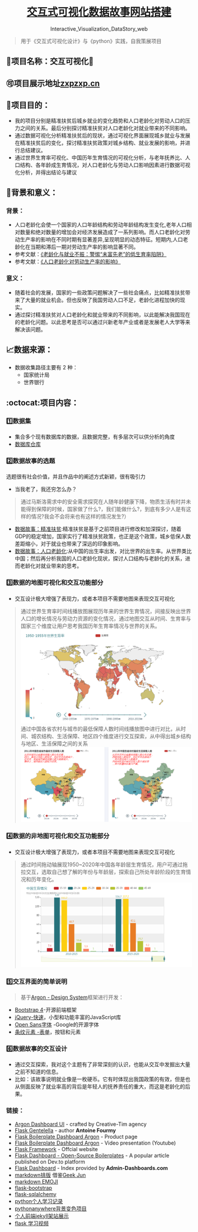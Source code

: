 <div align="center">
  <h1><a href="http://zxpzxp.cn/">交互式可视化数据故事网站搭建</a></h1>
  <p>Interactive_Visualization_DataStory_web</p>
</div>

> 用于《交互式可视化设计》与《python》实践，自我策展项目

## :pushpin:项目名称：交互可视化:pushpin:
## :accept:项目展示地址[zxpzxp.cn](http://zxpzxp.cn/)
## :paperclip:项目目的：
 - 我的项目分别是精准扶贫后城乡就业的变化趋势和人口老龄化对劳动人口的压力之间的关系。最后分别探讨精准扶贫对人口老龄化对就业带来的不同影响。
 - 通过数据可视化分析精准扶贫后的现状，通过可视化界面展现城乡就业与发展在精准扶贫后的变化，探讨精准扶贫政策对城乡结构、就业发展的影响，并进行总结建议。
 - 通过世界生育率可视化、中国历年生育情况的可视化分析，与老年抚养比、人口结构、各年龄成生育情况，对人口老龄化与劳动人口影响因素进行数据可视化分析，并得出结论与建议
 

## :pencil:背景和意义：
### 背景：
- 人口老龄化会使一个国家的人口年龄结构和劳动年龄结构发生变化,老年人口相对数量和绝对数量的增加会对经济发展造成了一系列影响。而人口老龄化对劳动生产率的影响在不同时期有显著差异,呈现明显的动态特征。短期内,人口老龄化在当期和滞后一期对劳动生产率的影响显著不同。
- 参考文献：[《老龄化与就业不振：警惕“未富先老”的低生育率陷阱》](https://kns.cnki.net/KCMS/detail/detail.aspx?dbcode=CJFQ&dbname=CJFDTEMP&filename=RKJK201907015&v=MDg4ODBOeWJCWmJHNEg5ak1xSTlFWVlSOGVYMUx1eFlTN0RoMVQzcVRyV00xRnJDVVI3cWZadVpwRnlubVdydk0=)
- 参考文献：[《人口老龄化对劳动生产率的影响》](https://kns.cnki.net/KCMS/detail/detail.aspx?dbcode=CJFQ&dbname=CJFDLAST2019&filename=RKYZ201906002&v=MTA1OTExVDNxVHJXTTFGckNVUjdxZlp1WnBGeW5tVmI3Sk55YlNkTEc0SDlqTXFZOUZab1I4ZVgxTHV4WVM3RGg=)
### 意义：
- 随着社会的发展，国家的一些政策问题解决了一些社会痛点，比如精准扶贫带来了大量的就业机会。但也反映了我国劳动人口不足，老龄化进程加快的现实。
- 通过探讨精准扶贫对人口老龄化和就业带来的不同影响，以此能解决我国现在的老龄化问题。以此思考是否可以通过兴新老年产业或者是发展老人大学等来解决该问题。

## :chart_with_upwards_trend:数据来源：
- 数据收集路径主要有 2 种：
	- 国家统计局
	- 世界银行
 
## :octocat:项目内容：
### :one:数据集
- 集合多个现有数据库的数据，且数据完整，有多层次可以供分析的角度
- [数据库仓库]()

### :two:数据故事的选题
选题很有社会价值，并且作品中的阐述方式新颖，很有吸引力
- 当我老了，我还穷怎么办？
>通过马斯洛需求中的安全需求探究在人随年龄健康下降，物质生活有时并未能得到保障的时候，国家做了什么?，我们能做什么?，到底有多少人是有这样的情况?我会不会将来也有这样的情况发生?）
- [数据故事：精准扶贫](http://zxpzxp.cn/fpgy):精准扶贫是基于之前项目进行修改和加深探讨，随着GDP的稳定增加，国家实行了精准扶贫政策，也正是这个政策，城乡低保人数差距缩小，对于就业也带来了深远的印象影响。
- [数据故事：人口老龄化](http://zxpzxp.cn/word):从中国的出生率出发，对比世界的出生率。从世界类比中国；然后再分析我国的人口老龄化现状，探讨人口结构与老龄化的关系，进而老龄化对就业带来的思考。

### :three:数据的地图可视化和交互功能部分
- 交互设计极大增强了表现力，或者本项目不需要地图来表现交互可视化
>通过世界生育率时间线播放图展现历年来的世界生育情况，间接反映出世界人口的增长情况与劳动力资源的变化情况，通过地图交互从时间、生育率与国家三个维度让用户思考我国历年生育率情况与世界的关系。
![地图](img/map_1.png)
>通过中国各省农村与城市的最低保障人数时间线播放图中进行对比，从时间、城农结构、生活保障、地区四个维度进行交互探索，从中得出城乡结构与地区、生活保障之间的关系
![地图](img/map_2.png)




### :four:数据的非地图可视化和交互功能部分
- 交互设计极大增强了表现力，或者本项目不需要地图来表现交互可视化
> 通过时间拖动轴展现1950~2020年中国各年龄层生育情况，用户可通过拖拉交互，选取自己想了解的年份与年龄层，探索自己所处年龄阶段的生育情况和历年变化。
![地图](img/data.png)


### :five:交互界面的简单说明
>基于[Argon - Design System](https://demos.creative-tim.com/argon-dashboard/docs/getting-started/overview.html)框架进行开发：
   - [Bootstrap 4](https://getbootstrap.com/)-开源前端框架
   - [jQuery-快速](https://jquery.com/https://jquery.com/)，小型和功能丰富的JavaScript库
   - [Open Sans字体](https://fonts.google.com/specimen/Open+Sans) -Google的开源字体
   - [条纹元素 -表单](https://github.com/stripe/elements-examples/#example-1)，按钮和元素

### :six:数据故事的交互设计
- 通过交互探索，我对这个主题有了非常深刻的认识，也能从交互中发掘出大量之前不知道的信息。
- 比如：该故事说明就业像是一枚硬币。它有时体现出我国政策的有效，但是也从侧面反映了就业率高的背后是年轻人的抚养责任的重大，而这是老龄化的后果。


### 链接：
- [Argon Dashboard UI](https://www.creative-tim.com/product/argon-dashboard) - crafted by Creative-Tim agency
- [Flask Gentelella](https://github.com/afourmy/flask-gentelella) - author **Antoine Fourmy**
- [Flask Boilerplate Dashboard Argon](https://appseed.us/admin-dashboards/flask-boilerplate-dashboard-argon) - Product page
- [Flask Boilerplate Dashboard Argon](https://www.youtube.com/watch?v=bnCuQzDE3Ks/) - Video presentation (Youtube)
- [Flask Framework](https://www.palletsprojects.com/p/flask/) - Offcial website
- [Flask Dashboard - Open-Source Boilerplates](https://dev.to/sm0ke/flask-dashboard-open-source-boilerplates-dkg) - A popular article published on Dev.to platform
- [Flask Dashboard](https://admin-dashboards.com/tags/flask-dashboard) - Index provided by **Admin-Dashboards.com**
- [markdown排版](https://github.com/wenjunmo/DataStory_Interactive-Visualization) 借鉴[Geek Jun](https://github.com/wenjunmo/)
- [markdown EMOJI](https://www.webfx.com/tools/emoji-cheat-sheet/) 
- [flask-bootstrap](https://flask-bootstrap-zh.readthedocs.io/zh/latest/)
- [flask-sqlalchemy](http://www.pythondoc.com/flask-sqlalchemy/quickstart.html)
- [python个人学习记录](https://github.com/huangjieqi/python_note)
- [pythonanywhere背景变色项目](http://huangjieqi.pythonanywhere.com/)
- [个人前端jekyll架站展示](https://huangjieqi.gitee.io/)
- [flask 学习视频](https://www.youtube.com/watch?v=RWviEK1Si68&list=PLDFBYdF-BxV1G4FBpG1EMyFtbsbZuJOvD)
